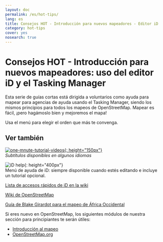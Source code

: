 ```yaml
---
layout: doc
permalink: /es/hot-tips/
lang: es
title: Consejos HOT - Introducción para nuevos mapeadores - Editor iD
category: hot-tips
cover: yes
nosearch: true
---
```


Consejos HOT - Introducción para nuevos mapeadores: uso del editor iD y el Tasking Manager
================

Esta serie de guías cortas está dirigida a voluntarios como ayuda para mapear para agencias de ayuda usando el Tasking Manager, siendo los mismos principios para todos los mapeos de OpenStreetMap. Mapear es fácil, ¡pero hagámoslo bien y mejoremos el mapa!

Usa el menú para elegir el orden que más te convenga.  

Ver también  
---------

[![one-mnute-tutorial-videos]{: height="150px"}](https://www.youtube.com/playlist?list=PLb9506_-6FMHZ3nwn9heri3xjQKrSq1hN "Equipo Humanitario de OpenStreetMap - Videos tutoriales de un minuto")  
*Subtítulos disponibles en algunos idiomas*  

![iD help]{: height="400px"}  
Menú de ayuda de iD: siempre disponible cuando estés editando e incluye un tutorial opcional.    
  
[Lista de accesos rápidos de iD en la wiki](https://wiki.openstreetmap.org/wiki/ID/Shortcuts)  

[Wiki de OpenStreetMap](https://wiki.openstreetmap.org/wiki/Main_Page)  

[Guía de Blake Girardot para el mapeo de África Occidental](https://wiki.openstreetmap.org/wiki/User:Bgirardot/West_African_HOT_Mapping_Tips)  

Si eres nuevo en OpenStreetMap, los siguientes módulos de nuestra sección para principiantes te serán útiles:  

-  [Introducción al mapeo](/es/beginner/introduction/)  
-  [OpenStreetMap.org](/es/beginner/start-osm/)



[HOT logo with text]:/images/hot-tips/Hot_logo_with_text.svg
[iD help]:/images/hot-tips/iD-help.png "Menú de ayuda de iD: siempre disponible mientras estés editando e incluye un tutorial opcional."
[one-mnute-tutorial-videos]: /images/hot-tips/one-mnute-tutorial-videos.png "Equipo Humanitario de OpenStreetMap - Videos tutoriales de un minuto"
